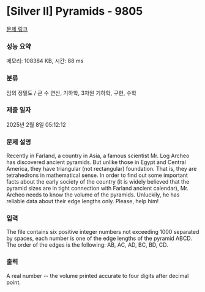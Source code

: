 # [Silver II] Pyramids - 9805 

[문제 링크](https://www.acmicpc.net/problem/9805) 

### 성능 요약

메모리: 108384 KB, 시간: 88 ms

### 분류

임의 정밀도 / 큰 수 연산, 기하학, 3차원 기하학, 구현, 수학

### 제출 일자

2025년 2월 8일 05:12:12

### 문제 설명

<p>Recently in Farland, a country in Asia, a famous scientist Mr. Log Archeo has discovered ancient pyramids. But unlike those in Egypt and Central America, they have triangular (not rectangular) foundation. That is, they are tetrahedrons in mathematical sense. In order to find out some important facts about the early society of the country (it is widely believed that the pyramid sizes are in tight connection with Farland ancient calendar), Mr. Archeo needs to know the volume of the pyramids. Unluckily, he has reliable data about their edge lengths only. Please, help him!</p>

### 입력 

 <p>The file contains six positive integer numbers not exceeding 1000 separated by spaces, each number is one of the edge lengths of the pyramid ABCD. The order of the edges is the following: AB, AC, AD, BC, BD, CD.</p>

### 출력 

 <p>A real number -- the volume printed accurate to four digits after decimal point.</p>

